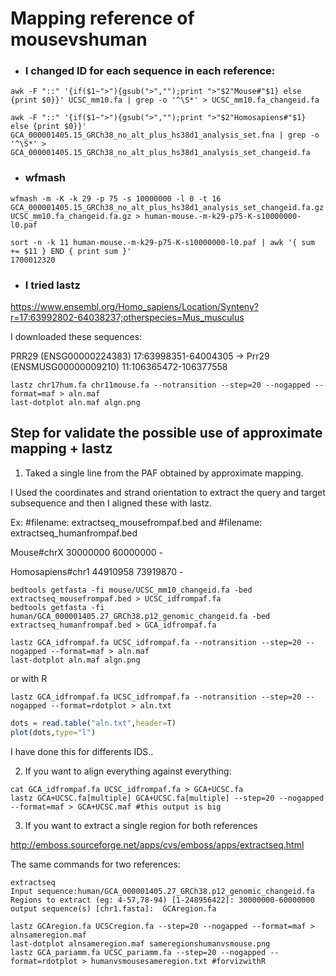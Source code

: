 # Mapping  reference of mousevshuman

- ### I changed ID for each sequence in each reference:

```shell
awk -F "::" '{if($1~">"){gsub(">","");print ">"$2"Mouse#"$1} else {print $0}}' UCSC_mm10.fa | grep -o '^\S*' > UCSC_mm10.fa_changeid.fa
```
```shell
awk -F "::" '{if($1~">"){gsub(">","");print ">"$2"Homosapiens#"$1} else {print $0}}' GCA_000001405.15_GRCh38_no_alt_plus_hs38d1_analysis_set.fna | grep -o '^\S*' > GCA_000001405.15_GRCh38_no_alt_plus_hs38d1_analysis_set_changeid.fa
```

- ### wfmash

```shell
wfmash -m -K -k 29 -p 75 -s 10000000 -l 0 -t 16 GCA_000001405.15_GRCh38_no_alt_plus_hs38d1_analysis_set_changeid.fa.gz UCSC_mm10.fa_changeid.fa.gz > human-mouse.-m-k29-p75-K-s10000000-l0.paf
```

```shell
sort -n -k 11 human-mouse.-m-k29-p75-K-s10000000-l0.paf | awk '{ sum += $11 } END { print sum }'
1700012320
```
- ### I tried lastz

https://www.ensembl.org/Homo_sapiens/Location/Synteny?r=17:63992802-64038237;otherspecies=Mus_musculus

I downloaded these sequences:

PRR29 (ENSG00000224383)	17:63998351-64004305	→	Prr29 (ENSMUSG00000009210)	11:106365472-106377558


```shell
lastz chr17hum.fa chr11mouse.fa --notransition --step=20 --nogapped --format=maf > aln.maf
last-dotplot aln.maf algn.png

```
## Step for validate the possible use of approximate mapping + lastz

1. Taked a single line from the PAF obtained by approximate mapping.

I Used the coordinates and strand orientation to extract the query and target subsequence and then I aligned these with lastz.

Ex: #filename: extractseq_mousefrompaf.bed and #filename: extractseq_humanfrompaf.bed

Mouse#chrX	30000000	60000000	-                   

Homosapiens#chr1	44910958	73919870	-             

```shell
bedtools getfasta -fi mouse/UCSC_mm10_changeid.fa -bed extractseq_mousefrompaf.bed > UCSC_idfrompaf.fa
bedtools getfasta -fi human/GCA_000001405.27_GRCh38.p12_genomic_changeid.fa -bed extractseq_humanfrompaf.bed > GCA_idfrompaf.fa
```

```shell
lastz GCA_idfrompaf.fa UCSC_idfrompaf.fa --notransition --step=20 --nogapped --format=maf > aln.maf
last-dotplot aln.maf algn.png
```
or with R

```shell
lastz GCA_idfrompaf.fa UCSC_idfrompaf.fa --notransition --step=20 --nogapped --format=rdotplot > aln.txt
```
```R
dots = read.table("aln.txt",header=T)
plot(dots,type="l")
```
I have done this for differents IDS..

2. If you want to align everything against everything:
```shell
cat GCA_idfrompaf.fa UCSC_idfrompaf.fa > GCA+UCSC.fa
lastz GCA+UCSC.fa[multiple] GCA+UCSC.fa[multiple] --step=20 --nogapped  --format=maf > GCA+UCSC.maf #this output is big
```
3. If you want to extract a single region for both references

http://emboss.sourceforge.net/apps/cvs/emboss/apps/extractseq.html

The same commands for two references:

```shell
extractseq
Input sequence:human/GCA_000001405.27_GRCh38.p12_genomic_changeid.fa
Regions to extract (eg: 4-57,78-94) [1-248956422]: 30000000-60000000
output sequence(s) [chr1.fasta]:  GCAregion.fa 
```

```shell
lastz GCAregion.fa UCSCregion.fa --step=20 --nogapped --format=maf > alnsameregion.maf 
last-dotplot alnsameregion.maf sameregionshumanvsmouse.png
lastz GCA_pariamm.fa UCSC_pariamm.fa --step=20 --nogapped --format=rdotplot > humanvsmousesameregion.txt #forvizwithR
```
